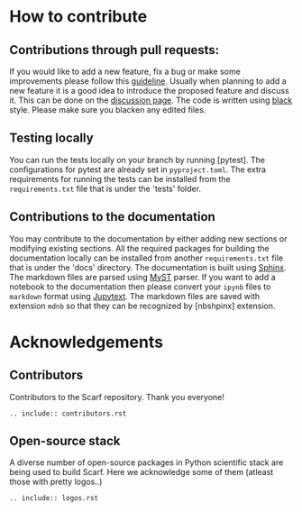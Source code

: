 # How to contribute

## Contributions through pull requests:
If you would like to add a new feature, fix a bug or make some improvements please
follow this [guideline]. Usually when planning to add a new feature it is a good
idea to introduce the proposed feature and discuss it. This can be done on the [discussion
page]. The code is written using [black] style. Please make sure you blacken any edited files. 

## Testing locally
You can run the tests locally on your branch by running [pytest]. The configurations
for pytest are already set in `pyproject.toml`. The extra requirements for running the
tests can be installed from the `requirements.txt` file that is under the 'tests' folder.

## Contributions to the documentation
You may contribute to the documentation by either adding new sections or modifying existing
sections. All the required packages for building the documentation locally can be installed
from another `requirements.txt` file that is under the 'docs' directory. The documentation is built
using [Sphinx]. The markdown files are parsed using [MyST] parser. If you want to add a notebook
to  the documentation then please convert your `ipynb` files to `markdown` format using [Jupytext].
The markdown files are saved with extension `mdnb` so that they can be recognized by [nbshpinx]
extension. 

# Acknowledgements

## Contributors
Contributors to the Scarf repository. Thank you everyone!

```{eval-rst}
.. include:: contributors.rst
```

## Open-source stack
A diverse number of open-source packages in Python scientific stack are being used to build Scarf.
Here we acknowledge some of them (atleast those with pretty logos..)

```{eval-rst}
.. include:: logos.rst
```

[guideline]: https://www.dataschool.io/how-to-contribute-on-github
[discussion page]: https://www.dataschool.io/how-to-contribute-on-github
[black]: https://black.readthedocs.io/en/stable
[Sphinx]: https://www.sphinx-doc.org
[MyST]: https://myst-parser.readthedocs.io/en/latest/index.html
[Jupytext]: https://jupytext.readthedocs.io/en/latest/index.html
[nbsphinx]: https://nbsphinx.readthedocs.io
